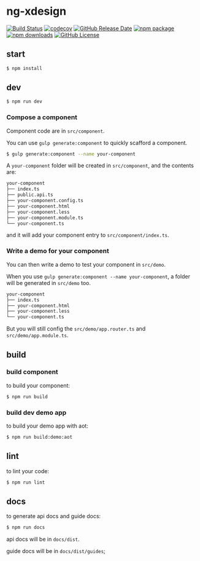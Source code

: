 # ng-xdesign

[![Build Status](https://travis-ci.com/laixiangran/ng-xdesign.svg?branch=develop)](https://travis-ci.com/laixiangran/ng-xdesign)
[![codecov](https://codecov.io/gh/laixiangran/ng-xdesign/branch/develop/graph/badge.svg)](https://codecov.io/gh/laixiangran/ng-xdesign)
[![GitHub Release Date](https://img.shields.io/github/release-date/laixiangran/ng-xdesign.svg)](https://github.com/laixiangran/ng-xdesign/releases)
[![npm package](https://img.shields.io/npm/v/ng-xdesign-test.svg)](https://www.npmjs.com/package/ng-xdesign-test)
[![npm downloads](https://img.shields.io/npm/dm/ng-xdesign-test.svg)](https://www.npmjs.com/package/ng-xdesign-test)
[![GitHub License](https://img.shields.io/github/license/laixiangran/ng-xdesign.svg)](https://github.com/laixiangran/ng-xdesign/blob/master/LICENSE)


## start

```bash
$ npm install
```

## dev

```bash
$ npm run dev
```

### Compose a component

Component code are in `src/component`.

You can use `gulp generate:component` to quickly scafford a component.

```bash
$ gulp generate:component --name your-component
```

A `your-component` folder will be created in `src/component`, and the contents are:

```bash
your-component
├── index.ts
├── public.api.ts
├── your-component.config.ts
├── your-component.html
├── your-component.less
├── your-component.module.ts
└── your-component.ts
```

and it will add your component entry to `src/component/index.ts`.

### Write a demo for your component

You can then write a demo to test your component in `src/demo`.

When you use `gulp generate:component --name your-component`, a folder will be generated in `src/demo` too.

```bash
your-component
├── index.ts
├── your-component.html
├── your-component.less
└── your-component.ts
```

But you will still config the `src/demo/app.router.ts` and `src/demo/app.module.ts`.

## build


### build component

to build your component:

```bash
$ npm run build
```

### build dev demo app

to build your demo app with aot:

```bash
$ npm run build:demo:aot
```

## lint

to lint your code:

```bash
$ npm run lint
```

## docs

to generate api docs and guide docs:

```bash
$ npm run docs
```

api docs will be in `docs/dist`.

guide docs will be in `docs/dist/guides`;


